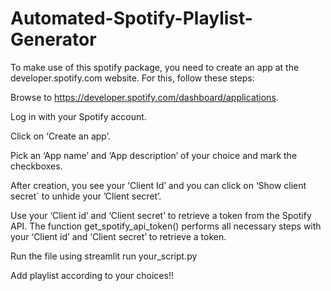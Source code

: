# Automated-Spotify-Playlist-Generator

To make use of this spotify package, you need to create an app at the developer.spotify.com website. For this, follow these steps:

Browse to https://developer.spotify.com/dashboard/applications.

Log in with your Spotify account.

Click on ‘Create an app’.

Pick an ‘App name’ and ‘App description’ of your choice and mark the checkboxes.

After creation, you see your ‘Client Id’ and you can click on ‘Show client secret` to unhide your ’Client secret’.

Use your ‘Client id’ and ‘Client secret’ to retrieve a token from the Spotify API. The function get_spotify_api_token() performs all necessary steps with your ‘Client id’ and ‘Client secret’ to retrieve a token. 

Run the file using streamlit run your_script.py

Add playlist according to your choices!!
